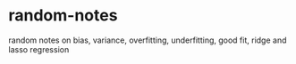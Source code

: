 # random-notes
random notes on bias, variance, overfitting, underfitting, good fit, ridge and lasso regression
